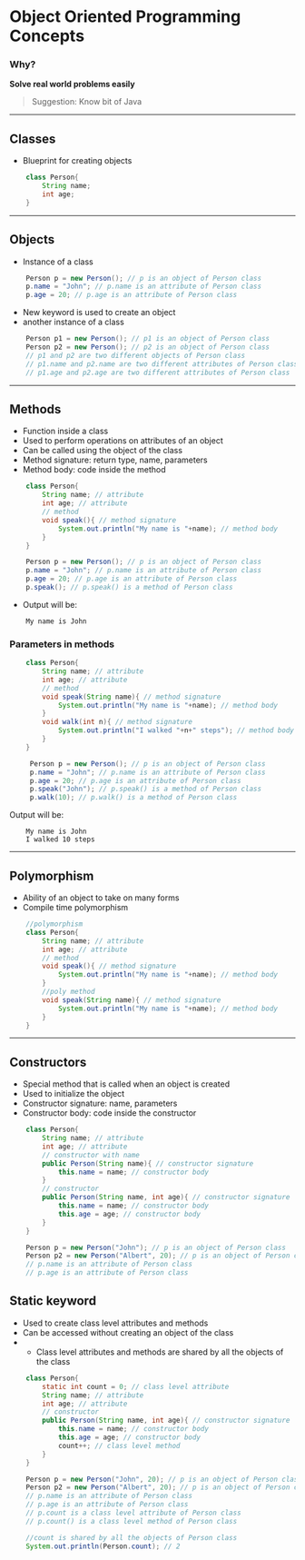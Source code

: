# Object Oriented Programming Concepts

### Why?
__Solve real world problems easily__

> Suggestion: Know bit of Java
---
## Classes
- Blueprint for creating objects

```java
    class Person{
        String name;
        int age;
    }
```
---
## Objects

- Instance of a class
```java
    Person p = new Person(); // p is an object of Person class
    p.name = "John"; // p.name is an attribute of Person class
    p.age = 20; // p.age is an attribute of Person class
```

- New keyword is used to create an object
- another instance of a class
  
```java
    Person p1 = new Person(); // p1 is an object of Person class
    Person p2 = new Person(); // p2 is an object of Person class
    // p1 and p2 are two different objects of Person class
    // p1.name and p2.name are two different attributes of Person class
    // p1.age and p2.age are two different attributes of Person class
```
---
## Methods

- Function inside a class
- Used to perform operations on attributes of an object
- Can be called using the object of the class
- Method signature: return type, name, parameters
- Method body: code inside the method

```java
    class Person{ 
        String name; // attribute
        int age; // attribute
        // method
        void speak(){ // method signature
            System.out.println("My name is "+name); // method body
        } 
    }
```
  
```java
    Person p = new Person(); // p is an object of Person class
    p.name = "John"; // p.name is an attribute of Person class
    p.age = 20; // p.age is an attribute of Person class
    p.speak(); // p.speak() is a method of Person class
```
- Output will be:
```
    My name is John
```


### Parameters in methods

```java
    class Person{ 
        String name; // attribute
        int age; // attribute
        // method
        void speak(String name){ // method signature
            System.out.println("My name is "+name); // method body
        } 
        void walk(int n){ // method signature
            System.out.println("I walked "+n+" steps"); // method body
        }
    }
```
      
```java
     Person p = new Person(); // p is an object of Person class
     p.name = "John"; // p.name is an attribute of Person class
     p.age = 20; // p.age is an attribute of Person class
     p.speak("John"); // p.speak() is a method of Person class
     p.walk(10); // p.walk() is a method of Person class
```

Output will be:
```
    My name is John
    I walked 10 steps
```

___

## Polymorphism

- Ability of an object to take on many forms
- Compile time polymorphism
  
```java
    //polymorphism
    class Person{ 
        String name; // attribute
        int age; // attribute
        // method
        void speak(){ // method signature
            System.out.println("My name is "+name); // method body
        } 
        //poly method
        void speak(String name){ // method signature
            System.out.println("My name is "+name); // method body
        }
    }
```

----

## Constructors

- Special method that is called when an object is created
- Used to initialize the object
- Constructor signature: name, parameters
- Constructor body: code inside the constructor

```java
    class Person{ 
        String name; // attribute
        int age; // attribute
        // constructor with name
        public Person(String name){ // constructor signature
            this.name = name; // constructor body
        }
        // constructor
        public Person(String name, int age){ // constructor signature
            this.name = name; // constructor body
            this.age = age; // constructor body
        } 
    }
```
  
```java
    Person p = new Person("John"); // p is an object of Person class
    Person p2 = new Person("Albert", 20); // p is an object of Person class
    // p.name is an attribute of Person class
    // p.age is an attribute of Person class
```

## Static keyword

- Used to create class level attributes and methods
- Can be accessed without creating an object of the class
- - Class level attributes and methods are shared by all the objects of the class

```java
    class Person{ 
        static int count = 0; // class level attribute
        String name; // attribute
        int age; // attribute
        // constructor
        public Person(String name, int age){ // constructor signature
            this.name = name; // constructor body
            this.age = age; // constructor body
            count++; // class level method
        } 
    }
```
  
```java
    Person p = new Person("John", 20); // p is an object of Person class
    Person p2 = new Person("Albert", 20); // p is an object of Person class
    // p.name is an attribute of Person class
    // p.age is an attribute of Person class
    // p.count is a class level attribute of Person class
    // p.count() is a class level method of Person class

    //count is shared by all the objects of Person class
    System.out.println(Person.count); // 2
```

 